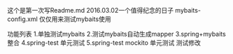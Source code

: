 这个是第一次写Readme.md
2016.03.02一个值得纪念的日子
mybaits-config.xml 仅仅用来测试mybaits使用


功能列表
	1.单独测试mybaits
	2.测试mybaits自动生成mapper
	3.spring+mybaits整合
	4.spring-test 单元测试
	5.spring-test mockito 单元测试
测试修改
